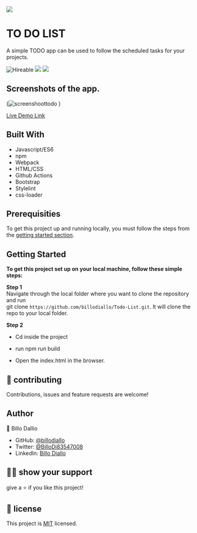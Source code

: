![](https://img.shields.io/badge/Microverse-blueviolet)

# TO DO LIST 

A simple TODO app can be used to follow the scheduled tasks for your projects.

![Hireable](https://img.shields.io/badge/Hireable-yes-success) ![](https://img.shields.io/badge/Mobile--responsive-yes-green) ![](https://img.shields.io/badge/-Microverse%20projects-blueviolet)


## Screenshots of the app.
(![screenshoottodo](https://user-images.githubusercontent.com/11162987/117647449-a1ef7380-b195-11eb-9b4f-9c7e05d4c7ec.JPG)
)


[Live Demo Link](https://billodiallo.github.io/Todo-List/)

## Built With

- Javascript/ES6
- npm
- Webpack
- HTML/CSS
- Github Actions
- Bootstrap
- Stylelint
- css-loader

## Prerequisities

To get this project up and running locally, you must follow the steps from the [getting started section](#getting-started).

## Getting Started

**To get this project set up on your local machine, follow these simple steps:**

**Step 1**<br>
Navigate through the local folder where you want to clone the repository and run<br>
git clone `https://github.com/billodiallo/Todo-List.git`. It will clone the repo to your local folder.<br>

**Step 2**<br>
- Cd inside the project

- run npm run build

- Open the index.html in the browser.


## 🤝 contributing

Contributions, issues and feature requests are welcome!

## Author

👤 Billo Dallio

- GitHub: [@billodiallo](https://github.com/billodiallo)
- Twitter: [@BilloDi83547008](https://twitter.com/BilloDi83547008)
- LinkedIn: [Billo Diallo](https://www.linkedin.com/in/mabillodiallo/)

## 🙋‍♂ show your support

give a ⭐️ if you like this project!

## 📝 license



This project is [MIT](LICENSE) licensed.

